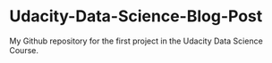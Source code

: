 # Udacity-Data-Science-Blog-Post
My Github repository for the first project in the Udacity Data Science Course.
